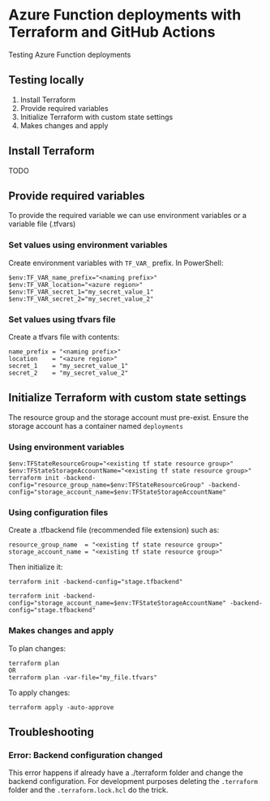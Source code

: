 # Azure Function deployments with Terraform and GitHub Actions

Testing Azure Function deployments

## Testing locally

1. Install Terraform
1. Provide required variables
1. Initialize Terraform with custom state settings
1. Makes changes and apply

## Install Terraform

TODO

## Provide required variables

To provide the required variable we can use environment variables or a variable file (.tfvars)

### Set values using environment variables

Create environment variables with `TF_VAR_` prefix. In PowerShell:

```plain
$env:TF_VAR_name_prefix="<naming prefix>"
$env:TF_VAR_location="<azure region>"
$env:TF_VAR_secret_1="my_secret_value_1"
$env:TF_VAR_secret_2="my_secret_value_2"
```

### Set values using tfvars file

Create a tfvars file with contents:

```plain
name_prefix = "<naming prefix>"
location    = "<azure region>"
secret_1    = "my_secret_value_1"
secret_2    = "my_secret_value_2"
```

## Initialize Terraform with custom state settings

The resource group and the storage account must pre-exist. Ensure the storage account has a container named `deployments`

### Using environment variables

```plain
$env:TFStateResourceGroup="<existing tf state resource group>"
$env:TFStateStorageAccountName="<existing tf state resource group>"
terraform init -backend-config="resource_group_name=$env:TFStateResourceGroup" -backend-config="storage_account_name=$env:TFStateStorageAccountName"
```

### Using configuration files

Create a .tfbackend file (recommended file extension) such as:

```plain
resource_group_name  = "<existing tf state resource group>"
storage_account_name = "<existing tf state resource group>"
```

Then initialize it:

```plain
terraform init -backend-config="stage.tfbackend"
```

```plain
terraform init -backend-config="storage_account_name=$env:TFStateStorageAccountName" -backend-config="stage.tfbackend"
```

### Makes changes and apply

To plan changes:

```plain
terraform plan
OR
terraform plan -var-file="my_file.tfvars"
```

To apply changes:

```plain
terraform apply -auto-approve
```

## Troubleshooting

### Error: Backend configuration changed

This error happens if already have a ./terraform folder and change the backend configuration. For development purposes deleting the `.terraform` folder and the `.terraform.lock.hcl` do the trick.
